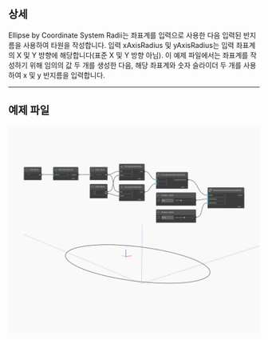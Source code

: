 ## 상세
Ellipse by Coordinate System Radii는 좌표계를 입력으로 사용한 다음 입력된 반지름을 사용하여 타원을 작성합니다. 입력 xAxisRadius 및 yAxisRadius는 입력 좌표계의 X 및 Y 방향에 해당합니다(표준 X 및 Y 방향 아님). 이 예제 파일에서는 좌표계를 작성하기 위해 임의의 값 두 개를 생성한 다음, 해당 좌표계와 숫자 슬라이더 두 개를 사용하여 x 및 y 반지름을 입력합니다.
___
## 예제 파일

![ByCoordinateSystemRadii](./Autodesk.DesignScript.Geometry.Ellipse.ByCoordinateSystemRadii_img.jpg)

